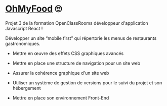 # [OhMyFood](https://matteobruccoleri.github.io/ohmyfood/) 🙄

Projet 3 de la formation OpenClassRooms développeur d'application Javascript React !

Développer un site “mobile first” qui répertorie les menus de restaurants gastronomiques.

* Mettre en œuvre des effets CSS graphiques avancés
  
* Mettre en place une structure de navigation pour un site web
  
* Assurer la cohérence graphique d'un site web
  
* Utiliser un système de gestion de versions pour le suivi du projet et son hébergement
 
* Mettre en place son environnement Front-End
